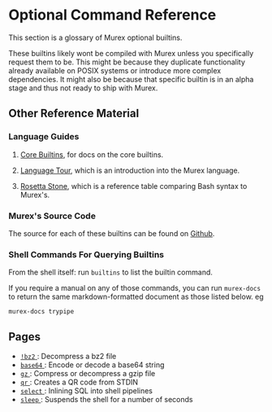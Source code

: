 # Optional Command Reference

This section is a glossary of Murex optional builtins.

These builtins likely wont be compiled with Murex unless you specifically
request them to be. This might be because they duplicate functionality
already available on POSIX systems or introduce more complex dependencies.
It might also be because that specific builtin is in an alpha stage and thus
not ready to ship with Murex.

## Other Reference Material

### Language Guides

1. [Core Builtins](./GUIDE.builtin-functions.md), for docs
   on the core builtins.

2. [Language Tour](tour.md), which is an introduction into
   the Murex language.

3. [Rosetta Stone](user-guide/rosetta-stone.md), which is a reference
   table comparing Bash syntax to Murex's.

### Murex's Source Code

The source for each of these builtins can be found on [Github](https://github.com/lmorg/murex/tree/master/builtins/optional).

### Shell Commands For Querying Builtins

From the shell itself: run `builtins` to list the builtin command.

If you require a manual on any of those commands, you can run `murex-docs`
to return the same markdown-formatted document as those listed below. eg

    murex-docs trypipe

## Pages

* [`!bz2` ](optional/bz2.md):
  Decompress a bz2 file
* [`base64` ](optional/base64.md):
  Encode or decode a base64 string
* [`gz` ](optional/gz.md):
  Compress or decompress a gzip file
* [`qr` ](optional/qr.md):
  Creates a QR code from STDIN
* [`select` ](optional/select.md):
  Inlining SQL into shell pipelines
* [`sleep` ](optional/sleep.md):
  Suspends the shell for a number of seconds
